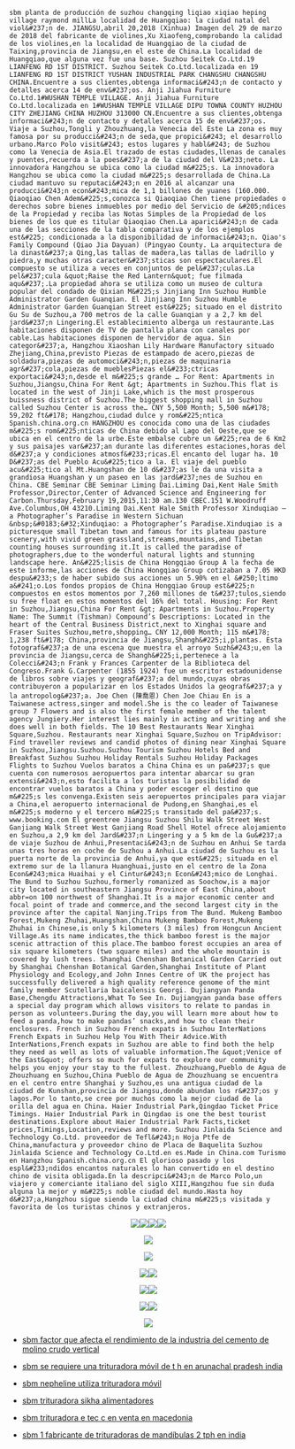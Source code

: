 
```
sbm planta de producción de suzhou changqing liqiao xiqiao heping village raymond millLa localidad de Huangqiao: la ciudad natal del viol&#237;n de. JIANGSU,abril 20,2018 (Xinhua) Imagen del 29 de marzo de 2018 del fabricante de violines,Xu Xiaofeng,comprobando la calidad de los violines,en la localidad de Huangqiao de la ciudad de Taixing,provincia de Jiangsu,en el este de China.La localidad de Huangqiao,que alguna vez fue una base. Suzhou Seitek Co.Ltd.19 LIANFENG RD 1ST DISTRICT. Suzhou Seitek Co.Ltd.localizada en 19 LIANFENG RD 1ST DISTRICT YUSHAN INDUSTRIAL PARK CHANGSHU CHANGSHU CHINA.Encuentre a sus clientes,obtenga informaci&#243;n de contacto y detalles acerca 14 de env&#237;os. Anji Jiahua Furniture Co.Ltd.1#WUSHAN TEMPLE VILLAGE. Anji Jiahua Furniture Co.Ltd.localizada en 1#WUSHAN TEMPLE VILLAGE DIPU TOWNA COUNTY HUZHOU CITY ZHEJIANG CHINA HUZHOU 313000 CN.Encuentre a sus clientes,obtenga informaci&#243;n de contacto y detalles acerca 15 de env&#237;os. Viaje a Suzhou,Tongli y Zhouzhuang,la Venecia del Este La zona es muy famosa por su producci&#243;n de seda,que propici&#243; el desarrollo urbano.Marco Polo visit&#243; estos lugares y habl&#243; de Suzhou como la Venecia de Asia.El trazado de estas ciudades,llenas de canales y puentes,recuerda a la poes&#237;a de la ciudad del V&#233;neto. La innovadora Hangzhou se ubica como la ciudad m&#225;s. La innovadora Hangzhou se ubica como la ciudad m&#225;s desarrollada de China.La ciudad mantuvo su reputaci&#243;n en 2016 al alcanzar una producci&#243;n econ&#243;mica de 1,1 billones de yuanes (160.000. Qiaoqiao Chen Adem&#225;s,conozca si Qiaoqiao Chen tiene propiedades o derechos sobre bienes inmuebles por medio del Servicio de &#205;ndices de la Propiedad y reciba las Notas Simples de la Propiedad de los bienes de los que es titular Qiaoqiao Chen.La aparici&#243;n de cada una de las secciones de la tabla comparativa y de los ejemplos est&#225; condicionada a la disponibilidad de informaci&#243;n. Qiao's Family Compound (Qiao Jia Dayuan) (Pingyao County. La arquitectura de la dinast&#237;a Qing,las tallas de madera,las tallas de ladrillo y piedra,y muchas otras caracter&#237;sticas son espectaculares.El compuesto se utiliza a veces en conjuntos de pel&#237;culas.La pel&#237;cula &quot;Raise the Red Lantern&quot; fue filmada aqu&#237;.La propiedad ahora se utiliza como un museo de cultura popular del condado de Qixian M&#225;s Jinjiang Inn Suzhou Humble Administrator Garden Guanqian. El Jinjiang Inn Suzhou Humble Administrator Garden Guanqian Street est&#225; situado en el distrito Gu Su de Suzhou,a 700 metros de la calle Guanqian y a 2,7 km del jard&#237;n Lingering.El establecimiento alberga un restaurante.Las habitaciones disponen de TV de pantalla plana con canales por cable.Las habitaciones disponen de hervidor de agua. Sin categor&#237;a, Hangzhou Xiaoshan Lily Hardware Manufactory situado Zhejiang,China,previsto Piezas de estampado de acero,piezas de soldadura,piezas de automoci&#243;n,piezas de maquinaria agr&#237;cola,piezas de mueblesPiezas el&#233;ctricas exportaci&#243;n,desde el m&#225;s grande … For Rent: Apartments in Suzhou,Jiangsu,China For Rent &gt; Apartments in Suzhou.This flat is located in the west of Jinji Lake,which is the most prosperous buissness district of Suzhou.The biggest shopping mall in Suzhou called Suzhou Center is across the… CNY 5,500 Month; 5,500 m&#178; 59,202 ft&#178; Hangzhou,ciudad dulce y rom&#225;ntica Spanish.china.org.cn HANGZHOU es conocida como una de las ciudades m&#225;s rom&#225;nticas de China debido al Lago del Oeste,que se ubica en el centro de la urbe.Este embalse cubre un &#225;rea de 6 Km2 y sus paisajes var&#237;an durante las diferentes estaciones,horas del d&#237;a y condiciones atmosf&#233;ricas.El encanto del lugar ha. 10 D&#237;as del Pueblo Acu&#225;tico a la. El viaje del pueblo acu&#225;tico al Mt.Huangshan de 10 d&#237;as le da una visita a grandiosa Huangshan y un paseo en las jard&#237;nes de Suzhou en China. CBE Seminar CBE Seminar Liming Dai.Liming Dai,Kent Hale Smith Professor,Director,Center of Advanced Science and Engineering for Carbon.Thursday,February 19,2015,11:30 am.130 CBEC.151 W.Woodruff Ave.Columbus,OH 43210.Liming Dai.Kent Hale Smith Professor Xinduqiao — a Photographer’s Paradise in Western Sichuan &nbsp;&#0183;&#32;Xinduqiao: a Photographer’s Paradise.Xinduqiao is a picturesque small Tibetan town and famous for its plateau pasture scenery,with vivid green grassland,streams,mountains,and Tibetan counting houses surrounding it.It is called the paradise of photographers,due to the wonderful natural lights and stunning landscape here. An&#225;lisis de China Hongqiao Group A la fecha de este informe,las acciones de China Hongqiao Group cotizaban a 7.05 HKD despu&#233;s de haber subido sus acciones un 5.90% en el &#250;ltimo a&#241;o.Los fondos propios de China Hongqiao Group est&#225;n compuestos en estos momentos por 7,260 millones de t&#237;tulos,siendo su free float en estos momentos del 16% del total. Housing: For Rent in Suzhou,Jiangsu,China For Rent &gt; Apartments in Suzhou.Property Name: The Summit (Tishman) Compound’s Descriptions: Located in the heart of the Central Business District,next to Xinghai square and Fraser Suites Suzhou,metro,shopping… CNY 12,000 Month; 115 m&#178; 1,238 ft&#178; China,provincia de Jiangsu,Shangh&#225;i,plantas. Esta fotograf&#237;a de una escena que muestra el arroyo Suzh&#243;u,en la provincia de Jiangsu,cerca de Shangh&#225;i,pertenece a la Colecci&#243;n Frank y Frances Carpenter de la Biblioteca del Congreso.Frank G.Carpenter (1855 1924) fue un escritor estadounidense de libros sobre viajes y geograf&#237;a del mundo,cuyas obras contribuyeron a popularizar en los Estados Unidos la geograf&#237;a y la antropolog&#237;a. Joe Chen (陳喬恩) Chen Joe Chiau En is a Taiwanese actress,singer and model.She is the co leader of Taiwanese group 7 Flowers and is also the first female member of the talent agency Jungiery.Her interest lies mainly in acting and writing and she does well in both fields. The 10 Best Restaurants Near Xinghai Square,Suzhou. Restaurants near Xinghai Square,Suzhou on TripAdvisor: Find traveller reviews and candid photos of dining near Xinghai Square in Suzhou,Jiangsu.Suzhou.Suzhou Tourism Suzhou Hotels Bed and Breakfast Suzhou Suzhou Holiday Rentals Suzhou Holiday Packages Flights to Suzhou Vuelos baratos a China China es un pa&#237;s que cuenta con numerosos aeropuertos para intentar abarcar su gran extensi&#243;n,esto facilita a los turistas la posibilidad de encontrar vuelos baratos a China y poder escoger el destino que m&#225;s les convenga.Existen seis aeropuertos principales para viajar a China,el aeropuerto internacional de Pudong,en Shanghai,es el m&#225;s moderno y el tercero m&#225;s transitado del pa&#237;s. www.booking.com El greentree Jiangsu Suzhou Shilu Walk Street West Ganjiang Walk Street West Ganjiang Road Shell Hotel ofrece alojamiento en Suzhou,a 2,9 km del Jard&#237;n Lingering y a 5 km de la Gu&#237;a de viaje Suzhou de Anhui,Presentaci&#243;n de Suzhou en Anhui Se tarda unas tres horas en coche de Suzhou a Anhui.La ciudad de Suzhou es la puerta norte de la provincia de Anhui,ya que est&#225; situada en el extremo sur de la llanura Huanghuai,justo en el centro de la Zona Econ&#243;mica Huaihai y el Cintur&#243;n Econ&#243;mico de Longhai. The Bund to Suzhou Suzhou,formerly romanized as Soochow,is a major city located in southeastern Jiangsu Province of East China,about abbr=on 100 northwest of Shanghai.It is a major economic center and focal point of trade and commerce,and the second largest city in the province after the capital Nanjing.Trips from The Bund. Mukeng Bamboo Forest,Mukeng Zhuhai,Huangshan,China Mukeng Bamboo Forest,Mukeng Zhuhai in Chinese,is only 5 kilometers (3 miles) from Hongcun Ancient Village.As its name indicates,the thick bamboo forest is the major scenic attraction of this place.The bamboo forest occupies an area of six square kilometers (two square miles) and the whole mountain is covered by lush trees. Shanghai Chenshan Botanical Garden Carried out by Shanghai Chenshan Botanical Garden,Shanghai Institute of Plant Physiology and Ecology,and John Innes Centre of UK the project has successfully delivered a high quality reference genome of the mint family member Scutellaria baicalensis Georgi. Dujiangyan Panda Base,Chengdu Attractions,What To See In. Dujiangyan panda base offers a special day program which allows visitors to relate to pandas in person as volunteers.During the day,you will learn more about how to feed a panda,how to make pandas’ snacks,and how to clean their enclosures. French in Suzhou French expats in Suzhou InterNations French Expats in Suzhou Help You With Their Advice.With InterNations,French expats in Suzhou are able to find both the help they need as well as lots of valuable information.The &quot;Venice of the East&quot; offers so much for expats to explore our community helps you enjoy your stay to the fullest. Zhouzhuang,Pueblo de Agua de Zhouzhuang en Suzhou,China Pueblo de Agua de Zhouzhuang se encuentra en el centro entre Shanghai y Suzhou,es una antigua ciudad de la ciudad de Kunshan,provincia de Jiangsu,donde abundan los r&#237;os y lagos.Por lo tanto,se cree por muchos como la mejor ciudad de la orilla del agua en China. Haier Industrial Park,Qingdao Ticket Price Timings. Haier Industrial Park in Qingdao is one the best tourist destinations.Explore about Haier Industrial Park Facts,ticket prices,Timings,Location,reviews and more. Suzhou Jinlaida Science and Technology Co.Ltd. proveedor de Tefl&#243;n Hoja Ptfe de China,manufactura y proveedor chino de Placa de Baquelita Suzhou Jinlaida Science and Technology Co.Ltd.en es.Made in China.com Turismo en Hangzhou Spanish.china.org.cn El glorioso pasado y los espl&#233;ndidos encantos naturales lo han convertido en el destino chino de visita obligada.En la descripci&#243;n de Marco Polo,un viajero y comerciante italiano del siglo XIII,Hangzhou fue sin duda alguna la mejor y m&#225;s noble ciudad del mundo.Hasta hoy d&#237;a,Hangzhou sigue siendo la ciudad china m&#225;s visitada y favorita de los turistas chinos y extranjeros. 
```

<div align="center">

<a href="https://es-mill.shibang-china.com/github&k=sbm+planta+de+producci%C3%B3n+de+suzhou+changqing+liqiao+xiqiao+heping+village+raymond+mill"><img src="https://static.shibang-china.com/es/mill/index.jpg"></a><a href="https://es-mill.shibang-china.com/materials.htmlgithub&k=sbm+planta+de+producci%C3%B3n+de+suzhou+changqing+liqiao+xiqiao+heping+village+raymond+mill"><img src="https://static.shibang-china.com/es/mill/materials.jpg"></a><a href="https://es-mill.shibang-china.com/about.htmlgithub&k=sbm+planta+de+producci%C3%B3n+de+suzhou+changqing+liqiao+xiqiao+heping+village+raymond+mill"><img src="https://static.shibang-china.com/es/mill/about.jpg"></a><a href="https://es-mill.shibang-china.com/contact.htmlgithub&k=sbm+planta+de+producci%C3%B3n+de+suzhou+changqing+liqiao+xiqiao+heping+village+raymond+mill"><img src="https://static.shibang-china.com/es/mill/contact.jpg"></a>

<a href="https://es-mill.shibang-china.com/github&k=sbm+planta+de+producci%C3%B3n+de+suzhou+changqing+liqiao+xiqiao+heping+village+raymond+mill"><img src="https://static.shibang-china.com/es/mill/banner.jpg"></a>

<a href="https://swt.shibang-china.com/github&k=sbm+planta+de+producci%C3%B3n+de+suzhou+changqing+liqiao+xiqiao+heping+village+raymond+mill"><img src="https://static.shibang-china.com/es/mill/chat.jpg"></a>

<a href="https://es-mill.shibang-china.com/products/vertical-roller-mill.htmlgithub&k=sbm+planta+de+producci%C3%B3n+de+suzhou+changqing+liqiao+xiqiao+heping+village+raymond+mill"><img src="https://static.shibang-china.com/es/mill/vertical.jpg"></a><a href="https://es-mill.shibang-china.com/products/raymond-mill.htmlgithub&k=sbm+planta+de+producci%C3%B3n+de+suzhou+changqing+liqiao+xiqiao+heping+village+raymond+mill"><img src="https://static.shibang-china.com/es/mill/raymond.jpg"></a>

<a href="https://es-mill.shibang-china.com/products/ultrafine-grinding-mill.htmlgithub&k=sbm+planta+de+producci%C3%B3n+de+suzhou+changqing+liqiao+xiqiao+heping+village+raymond+mill"><img src="https://static.shibang-china.com/es/mill/ultrafine.jpg"></a><a href="https://es-mill.shibang-china.com/products/trapezium-grinding-mill.htmlgithub&k=sbm+planta+de+producci%C3%B3n+de+suzhou+changqing+liqiao+xiqiao+heping+village+raymond+mill"><img src="https://static.shibang-china.com/es/mill/trapezium.jpg"></a>

<a href="https://es-mill.shibang-china.com/products/ball-mill.htmlgithub&k=sbm+planta+de+producci%C3%B3n+de+suzhou+changqing+liqiao+xiqiao+heping+village+raymond+mill"><img src="https://static.shibang-china.com/es/mill/ball.jpg"></a><a href="https://es-mill.shibang-china.com/products/hammer-mill.htmlgithub&k=sbm+planta+de+producci%C3%B3n+de+suzhou+changqing+liqiao+xiqiao+heping+village+raymond+mill"><img src="https://static.shibang-china.com/es/mill/hammer.jpg"></a>

<a href="https://swt.shibang-china.com/github&k=sbm+planta+de+producci%C3%B3n+de+suzhou+changqing+liqiao+xiqiao+heping+village+raymond+mill"><img src="https://static.shibang-china.com/es/mill/case.jpg"></a>

</div>


* [sbm factor que afecta el rendimiento de la industria del cemento de molino crudo vertical](sbm%20factor%20que%20afecta%20el%20rendimiento%20de%20la%20industria%20del%20cemento%20de%20molino%20crudo%20vertical.md)

* [sbm se requiere una trituradora móvil de t  h en arunachal pradesh india](sbm%20se%20requiere%20una%20trituradora%20m%C3%B3vil%20de%20t%20%20h%20en%20arunachal%20pradesh%20india.md)

* [sbm nepheline utiliza trituradora móvil](sbm%20nepheline%20utiliza%20trituradora%20m%C3%B3vil.md)

* [sbm trituradora sikha alimentadores](sbm%20trituradora%20sikha%20alimentadores.md)

* [sbm trituradora e tec c en venta en macedonia](sbm%20trituradora%20e%20tec%20c%20en%20venta%20en%20macedonia.md)

* [sbm 1 fabricante de trituradoras de mandíbulas 2 tph en india](sbm%201%20fabricante%20de%20trituradoras%20de%20mand%C3%ADbulas%202%20tph%20en%20india.md)
